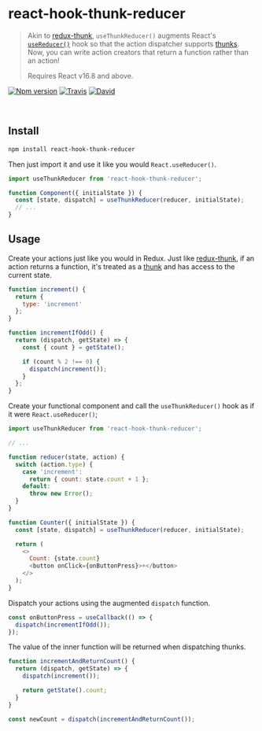 # react-hook-thunk-reducer

> Akin to [redux-thunk](https://www.npmjs.com/package/redux-thunk), `useThunkReducer()` augments React's [`useReducer()`](https://reactjs.org/docs/hooks-reference.html#usereducer) hook so that the action dispatcher supports [thunks](https://en.wikipedia.org/wiki/Thunk). Now, you can write action creators that return a function rather than an action!
>
> Requires React v16.8 and above.

[![Npm version](https://img.shields.io/npm/v/react-hook-thunk-reducer.svg)](https://npmjs.org/package/react-hook-thunk-reducer)
[![Travis](https://img.shields.io/travis/nathanbuchar/react-hook-thunk-reducer/master.svg)](https://travis-ci.org/nathanbuchar/react-hook-thunk-reducer?branch=master)
[![David](https://img.shields.io/david/nathanbuchar/react-hook-thunk-reducer.svg)](https://david-dm.org/nathanbuchar/react-hook-thunk-reducer)

<br/>

## Install

```bash
npm install react-hook-thunk-reducer
```

Then just import it and use it like you would `React.useReducer()`.

```js
import useThunkReducer from 'react-hook-thunk-reducer';

function Component({ initialState }) {
  const [state, dispatch] = useThunkReducer(reducer, initialState);
  // ...
}
```

## Usage

Create your actions just like you would in Redux. Just like [redux-thunk](https://www.npmjs.com/package/redux-thunk), if an action returns a function, it's treated as a [thunk](https://en.wikipedia.org/wiki/Thunk) and has access to the current state.

```js
function increment() {
  return {
    type: 'increment'
  };
}

function incrementIfOdd() {
  return (dispatch, getState) => {
    const { count } = getState();

    if (count % 2 !== 0) {
      dispatch(increment());
    }
  };
}
```

Create your functional component and call the `useThunkReducer()` hook as if it were `React.useReducer()`;

```js
import useThunkReducer from 'react-hook-thunk-reducer';

// ...

function reducer(state, action) {
  switch (action.type) {
    case 'increment':
      return { count: state.count + 1 };
    default:
      throw new Error();
  }
}

function Counter({ initialState }) {
  const [state, dispatch] = useThunkReducer(reducer, initialState);

  return (
    <>
      Count: {state.count}
      <button onClick={onButtonPress}>+</button>
    </>
  );
}
```

Dispatch your actions using the augmented `dispatch` function.

```js
const onButtonPress = useCallback(() => {
  dispatch(incrementIfOdd());
});
```

The value of the inner function will be returned when dispatching thunks.

```js
function incrementAndReturnCount() {
  return (dispatch, getState) => {
    dispatch(increment());

    return getState().count;
  }
}

const newCount = dispatch(incrementAndReturnCount());
```
